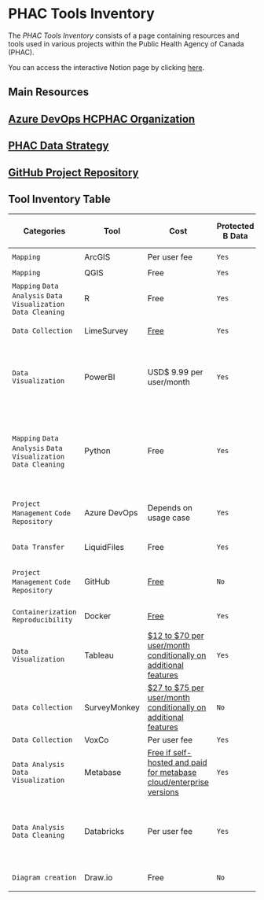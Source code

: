 # PHAC Tools Inventory

The *PHAC Tools Inventory* consists of a page containing resources and tools used in various projects within the Public Health Agency of Canada (PHAC).

You can access the interactive Notion page by clicking [here](https://www.notion.so/PHAC-Tools-Inventory-85cdcf9fdfbf46469423aec2e5ee5e25).

## Main Resources

## [Azure DevOps HCPHAC Organization](https://dev.azure.com/HCPHAC)

## [PHAC Data Strategy](https://phacdatahub.github.io/datahub/)

## [GitHub Project Repository](https://github.com/PHACDataHub)

## Tool Inventory Table

Categories | Tool | Cost | Protected B Data | Link | Self-hosted Version | Teams using it | Projects software is used in
--- | --- | --- | --- | --- | --- | --- | ---
`Mapping` | ArcGIS | Per user fee | `Yes` | https://www.arcgis.com/index.html | `No` | `NML Geomatics` | -
`Mapping` | QGIS | Free | `Yes` | https://www.qgis.org/en/site/ | `No` | - | -
`Mapping` `Data Analysis` `Data Visualization` `Data Cleaning` | R | Free | `Yes` | https://www.r-project.org | `No` | `Data Hub` `CIRID` | `CIRID Epitrend Reports`
`Data Collection` | LimeSurvey | [Free](https://www.limesurvey.org/pricing) | `Yes` | https://www.limesurvey.org | `Yes` | `Data Hub` `Compliance Enforcement` | `Border Measures`
`Data Visualization` | PowerBI | USD$ 9.99 per user/month | `Yes` | https://powerbi.microsoft.com/en-us/ | `Yes` | `Data Hub` `Compliance Enforcement` | `Dashboard for Immunization Related Diseases (DIRD)` `Border Measures`
`Mapping` `Data Analysis` `Data Visualization` `Data Cleaning` | Python | Free | `Yes` | https://www.python.org | - | `Data Hub` | `Border Measures` `Dashboard for Immunization Related Diseases (DIRD)` `Wastewater Project`
`Project Management` `Code Repository` | Azure DevOps | Depends on usage case | `Yes` | https://azure.microsoft.com/en-ca/services/devops/ | `Yes` | `Data Hub` | `Border Measures` `National Surveillance Project`
`Data Transfer` | LiquidFiles | Free | `Yes` | https://www.liquidfiles.com | `Yes` | `Data Hub` `Compliance Enforcement` | `Border Measures`
`Project Management` `Code Repository` | GitHub | [Free](https://github.com/pricing) | `No` | https://github.com | `No` | `Data Hub` `CIRID` | `CIRID Epitrend Reports` `Wastewater Project`
`Containerization` `Reproducibility` | Docker | [Free](https://www.docker.com/pricing) | `Yes` | https://www.docker.com | `Yes` | `Data Hub` | `National Surveillance Project`
`Data Visualization` | Tableau | [$12 to $70 per user/month conditionally on additional features](https://www.tableau.com/pricing/teams-orgs) | `Yes` | https://www.tableau.com | `No` | - | -
`Data Collection` | SurveyMonkey | [$27 to $75 per user/month conditionally on additional features](https://www.surveymonkey.com/pricing/teams/?ut_source=pricing-indv-details) | `No` | - | `No` | - | -
`Data Collection` | VoxCo | Per user fee | `Yes` | https://www.voxco.com | `No` | `CCDIC` | -
`Data Analysis` `Data Visualization` | Metabase | [Free if self-hosted and paid for metabase cloud/enterprise versions](https://www.metabase.com/pricing/) | `Yes` | https://www.metabase.com | `Yes` | `CIRID` | `DISCOVER`
`Data Analysis` `Data Cleaning` | Databricks | Per user fee | `Yes` | https://databricks.com/ | `Yes` | `Data Hub` | `Dashboard for Immunization Related Diseases (DIRD)` `Border Measures`
`Diagram creation` | Draw.io | Free | `No` | https://app.diagrams.net/ | `No` | `Data Hub` | `National Surveillance Project`